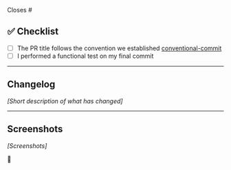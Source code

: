 Closes #<issue>

## ✅ Checklist

<!-- - [ ] I have followed every step in the [contributing guide](https://github.com/t3-oss/create-t3-app/blob/main/CONTRIBUTING.md) (updated 2022-10-06). -->

- [ ] The PR title follows the convention we established [conventional-commit](https://www.conventionalcommits.org/en/v1.0.0/)
- [ ] I performed a functional test on my final commit

---

## Changelog

_[Short description of what has changed]_

---

## Screenshots

_[Screenshots]_

💯
